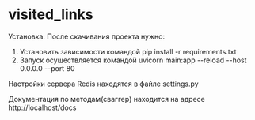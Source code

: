 # visited_links

Установка:
После скачивания проекта нужно:
1. Установить зависимости командой pip install -r requirements.txt
2. Запуск осуществляется командой uvicorn main:app --reload --host 0.0.0.0 --port 80

Настройки сервера Redis находятся в файле settings.py

Документация по методам(сваггер) находится на адресе http://localhost/docs
